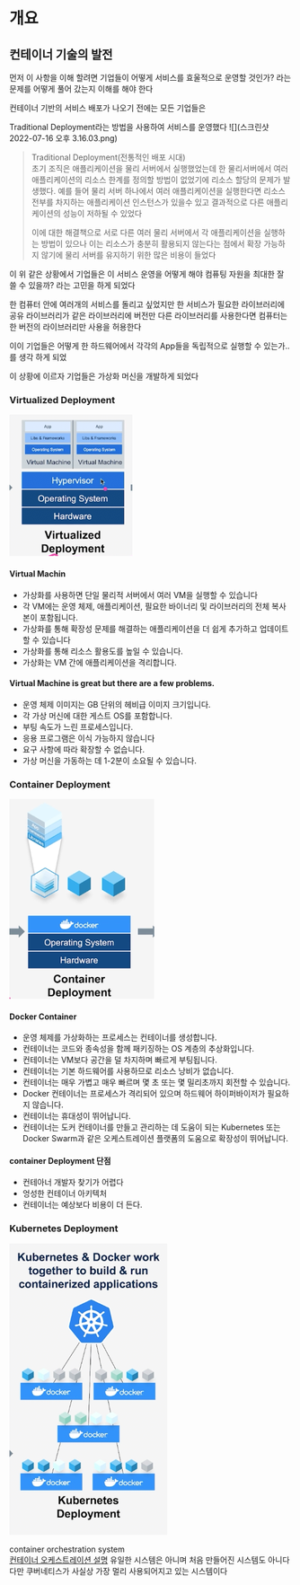 # 개요
## 컨테이너 기술의 발전

먼저 이 사항을 이해 할려면 기업들이 어떻게 서비스를 효울적으로 운영할 것인가?
라는 문제를 어떻게 풀어 갔는지 이해를 해야 한다

컨테이너 기반의 서비스 배포가 나오기 전에는 모든 기업들은 

Traditional Deployment라는 방법을 사용하여 서비스를 운영했다
![](스크린샷 2022-07-16 오후 3.16.03.png)
> Traditional Deployment(전통적인 배포 시대)   
> 초기 조직은 애플리케이션을 물리 서버에서 실행했었는데 한 물리서버에서 여러 애플리케이션의 
> 리소스 한계를 정의할 방법이 없었기에 리소스 할당의 문제가 발생했다. 예를 들어 물리 서버 하나에서
> 여러 애플리케이션을 실행한다면 리소스 전부를 차지하는 애플리케이션 인스턴스가 있을수 있고
> 결과적으로 다른 애플리케이션의 성능이 저하될 수 있었다
> 
> 이에 대한 해결책으로 서로 다른 여러 물리 서버에서 각 애플리케이션을 실행하는 방법이 있으나
> 이는 리소스가 충분히 활용되지 않는다는 점에서 확장 가능하지 않기에 물리 서버를 유지하기 위한 많은 비용이 들었다

이 위 같은 상황에서 기업들은 이 서비스 운영을 어떻게 해야 컴퓨팅 자원을 최대한 잘 쓸 수 있을까? 라는 고민을 하게 되었다

한 컴퓨터 안에 여러개의 서비스를 돌리고 싶었지만 한 서비스가 필요한 라이브러리에 공유 라이브러리가 같은 라이브러리에 버전만 다른
라이브러리를 사용한다면 컴퓨터는 한 버전의 라이브러리만 사용을 허용한다

이이 기업들은 어떻게 한 하드웨어에서 각각의 App들을 독립적으로 실행할 수 있는가..를 생각 하게 되었

이 상황에 이르자 기업들은 가상화 머신을 개발하게 되었다

### Virtualized Deployment
![img_2.png](img_2.png)

#### Virtual Machin
- 가상화를 사용하면 단일 물리적 서버에서 여러 VM을 실행할 수 있습니다
- 각 VM에는 운영 체제, 애플리케이션, 필요한 바이너리 및 라이브러리의 전체 복사본이 포함됩니다.
- 가상화를 통해 확장성 문제를 해결하는 애플리케이션을 더 쉽게 추가하고 업데이트할 수 있습니다
- 가상화를 통해 리소스 활용도를 높일 수 있습니다.
- 가상화는 VM 간에 애플리케이션을 격리합니다.

#### Virtual Machine is great but there are a few problems.
- 운영 체제 이미지는 GB 단위의 헤비급 이미지 크기입니다.
- 각 가상 머신에 대한 게스트 OS를 포함합니다.
- 부팅 속도가 느린 프로세스입니다.
- 응용 프로그램은 이식 가능하지 않습니다
- 요구 사항에 따라 확장할 수 없습니다.
- 가상 머신을 가동하는 데 1-2분이 소요될 수 있습니다.

### Container Deployment
![img_3.png](img_3.png)

#### Docker Container
- 운영 체제를 가상화하는 프로세스는 컨테이너를 생성합니다.
- 컨테이너는 코드와 종속성을 함께 패키징하는 OS 계층의 추상화입니다.
- 컨테이너는 VM보다 공간을 덜 차지하며 빠르게 부팅됩니다.
- 컨테이너는 기본 하드웨어를 사용하므로 리소스 낭비가 없습니다.
- 컨테이너는 매우 가볍고 매우 빠르며 몇 초 또는 몇 밀리초까지 회전할 수 있습니다.
- Docker 컨테이너는 프로세스가 격리되어 있으며 하드웨어 하이퍼바이저가 필요하지 않습니다.
- 컨테이너는 휴대성이 뛰어납니다.
- 컨테이너는 도커 컨테이너를 만들고 관리하는 데 도움이 되는 Kubernetes 또는 Docker Swarm과 같은 오케스트레이션 플랫폼의 도움으로 확장성이 뛰어납니다.

#### container Deployment 단점
- 컨테아너 개발자 찾기가 어렵다
- 엉성한 컨테이너 아키텍처
- 컨테이너는 예상보다 비용이 더 든다.

### Kubernetes Deployment

![img_4.png](img_4.png)

container orchestration system   
[컨테이너 오케스트레이션 설명](https://www.redhat.com/ko/topics/containers/what-is-container-orchestration)
유일한 시스템은 아니며 처음 만들어진 시스템도 아니다 다만 쿠버네티스가 사실상 가장 멀리 사용되어지고 있는 시스템이다
